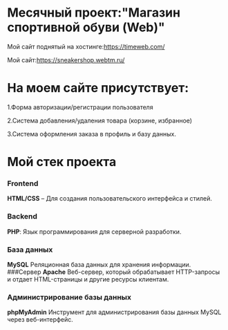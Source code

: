 # Месячный проект:"Магазин спортивной обуви (Web)"

Мой сайт поднятый на хостинге:https://timeweb.com/

Мой сайт:https://sneakershop.webtm.ru/

# На моем сайте присутствует:

1.Форма авторизации/регистрации пользователя

2.Система добавления/удаления товара (корзине, избранное)

3.Система оформления заказа в профиль и базу данных.

# Мой стек проекта
### **Frontend**
**HTML/CSS** – Для создания пользовательского интерфейса и стилей.
### Backend
**PHP**: Язык программирования для серверной разработки.
### База данных
**MySQL** Реляционная база данных для хранения информации.
###Сервер
**Apache** Веб-сервер, который обрабатывает HTTP-запросы и отдает HTML-страницы и другие ресурсы клиентам.
### Администрирование базы данных
**phpMyAdmin** Инструмент для администрирования базы данных MySQL через веб-интерфейс.



